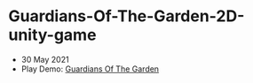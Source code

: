 # Guardians-Of-The-Garden-2D-unity-game
- 30 May 2021
- Play Demo: <a href="https://kenanaegean.github.io/Guardians-Of-The-Garden/">Guardians Of The Garden</a>

